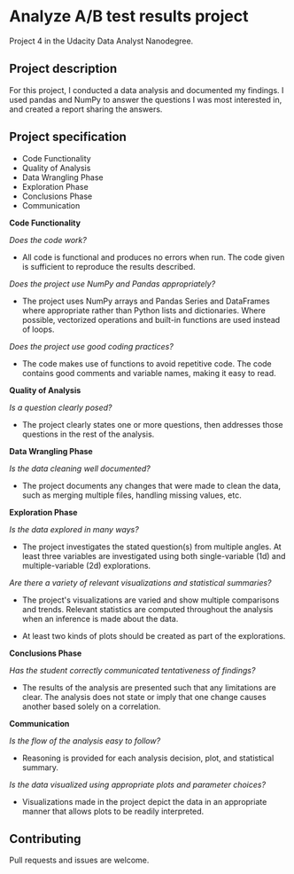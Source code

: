 # Analyze A/B test results project

Project 4 in the Udacity Data Analyst Nanodegree.

## Project description

For this project, I conducted a data analysis and documented my findings. I used pandas and NumPy to answer the questions I was most interested in, and created a report sharing the answers. 

## Project specification

- Code Functionality
- Quality of Analysis
- Data Wrangling Phase
- Exploration Phase
- Conclusions Phase
- Communication

**Code Functionality**

*Does the code work?*

- All code is functional and produces no errors when run. The code given is sufficient to reproduce the results described.

*Does the project use NumPy and Pandas appropriately?*

- The project uses NumPy arrays and Pandas Series and DataFrames where appropriate rather than Python lists and dictionaries. Where possible, vectorized operations and built-in functions are used instead of loops.

*Does the project use good coding practices?*

- The code makes use of functions to avoid repetitive code. The code contains good comments and variable names, making it easy to read.

**Quality of Analysis**

*Is a question clearly posed?*

- The project clearly states one or more questions, then addresses those questions in the rest of the analysis.

**Data Wrangling Phase**

*Is the data cleaning well documented?*

- The project documents any changes that were made to clean the data, such as merging multiple files, handling missing values, etc.

**Exploration Phase**

*Is the data explored in many ways?*

- The project investigates the stated question(s) from multiple angles. At least three variables are investigated using both single-variable (1d) and multiple-variable (2d) explorations.

*Are there a variety of relevant visualizations and statistical summaries?*

- The project's visualizations are varied and show multiple comparisons and trends. Relevant statistics are computed throughout the analysis when an inference is made about the data.

- At least two kinds of plots should be created as part of the explorations.

**Conclusions Phase**

*Has the student correctly communicated tentativeness of findings?*

- The results of the analysis are presented such that any limitations are clear. The analysis does not state or imply that one change causes another based solely on a correlation.

**Communication**

*Is the flow of the analysis easy to follow?*

- Reasoning is provided for each analysis decision, plot, and statistical summary.

*Is the data visualized using appropriate plots and parameter choices?*

- Visualizations made in the project depict the data in an appropriate manner that allows plots to be readily interpreted.

## Contributing
Pull requests and issues are welcome.